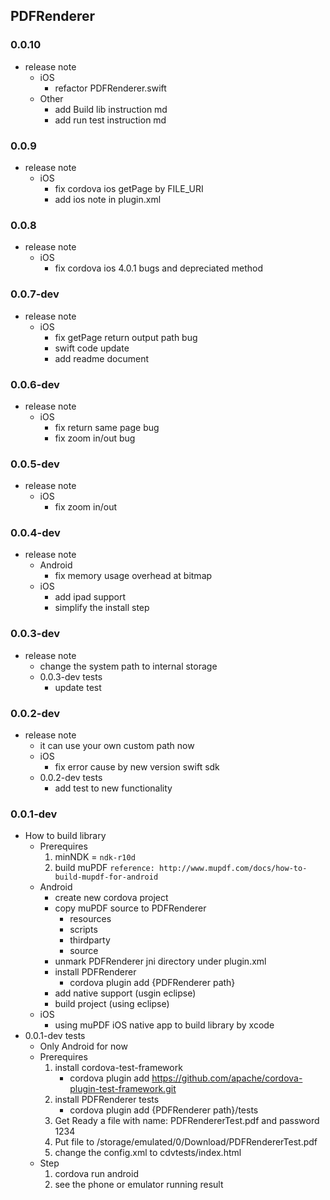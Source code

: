 ## PDFRenderer
### 0.0.10
* release note
	* iOS
		* refactor PDFRenderer.swift
	* Other
		* add Build lib instruction md
		* add run test instruction md

### 0.0.9
* release note
	* iOS
		* fix cordova ios getPage by FILE_URI
		* add ios note in plugin.xml

### 0.0.8
* release note
	* iOS
		* fix cordova ios 4.0.1 bugs and depreciated method

### 0.0.7-dev
* release note
	* iOS
		* fix getPage return output path bug
		* swift code update
		* add readme document

### 0.0.6-dev
* release note
	* iOS
		* fix return same page bug
		* fix zoom in/out bug

### 0.0.5-dev
* release note
	* iOS
		* fix zoom in/out

### 0.0.4-dev
* release note
	* Android
		* fix memory usage overhead at bitmap
	* iOS
		*  add ipad support
		*  simplify the install step

### 0.0.3-dev
* release note
	* change the system path to internal storage
	* 0.0.3-dev tests
		* update test

### 0.0.2-dev
* release note
	* it can use your own custom path now
	* iOS
		* fix error cause by new version swift sdk
	* 0.0.2-dev tests
		* add test to new functionality

### 0.0.1-dev
* How to build library
	* Prerequires
		1. minNDK = `ndk-r10d`
		2. build muPDF `reference: http://www.mupdf.com/docs/how-to-build-mupdf-for-android`
	* Android
		* create new cordova project
		* copy muPDF source to PDFRenderer
			- resources
			- scripts
			- thirdparty
			- source
		* unmark PDFRenderer jni directory under plugin.xml
		* install PDFRenderer
			- cordova plugin add {PDFRenderer path}
		* add native support (usgin eclipse)
		* build project (using eclipse)
	* iOS
		* using muPDF iOS native app to build library by xcode 
* 0.0.1-dev tests
	* Only Android for now
	* Prerequires
		1. install cordova-test-framework
			- cordova plugin add https://github.com/apache/cordova-plugin-test-framework.git
		2. install PDFRenderer tests 
			- cordova plugin add {PDFRenderer path}/tests
		3. Get Ready a file with name: PDFRendererTest.pdf and password 1234
		4. Put file to /storage/emulated/0/Download/PDFRendererTest.pdf
		5. change the config.xml to cdvtests/index.html
	* Step
		1. cordova run android
		2. see the phone or emulator running result

		
